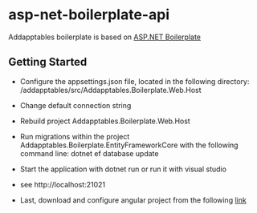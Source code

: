 # asp-net-boilerplate-api

Addapptables boilerplate is based on [ASP.NET Boilerplate](https://github.com/aspnetboilerplate/aspnetboilerplate)

## Getting Started
- Configure the appsettings.json file, located in the following directory:
/addapptables/src/Addapptables.Boilerplate.Web.Host

- Change default connection string

- Rebuild project Addapptables.Boilerplate.Web.Host

- Run migrations within the project Addapptables.Boilerplate.EntityFrameworkCore with the following command line: dotnet ef database update

- Start the application with dotnet run or run it with visual studio

- see http://localhost:21021

- Last, download and configure angular project from the following [link](https://github.com/addapptables/asp-net-boilerplate-ui)
